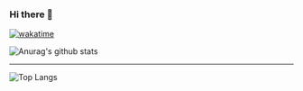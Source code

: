 ### Hi there 👋

[![wakatime](https://wakatime.com/badge/user/99857e90-b9c1-42d4-a983-8534e33dedaa.svg)](https://wakatime.com/@99857e90-b9c1-42d4-a983-8534e33dedaa)

<!--
**Chaotic-chaos/Chaotic-chaos** is a ✨ _special_ ✨ repository because its `README.md` (this file) appears on your GitHub profile.

Here are some ideas to get you started:

- 🔭 I’m currently working on ...
- 🌱 I’m currently learning ...
- 👯 I’m looking to collaborate on ...
- 🤔 I’m looking for help with ...
- 💬 Ask me about ...
- 📫 How to reach me: ...
- 😄 Pronouns: ...
- ⚡ Fun fact: ...
-->

![Anurag's github stats](https://github-readme-stats.vercel.app/api?username=Chaotic-chaos&theme=vue-dark)

<hr>

![Top Langs](https://github-readme-stats.vercel.app/api/top-langs/?username=Chaotic-chaos&theme=vue-dark&layout=compact)
